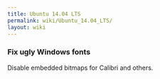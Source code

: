 ```yaml
---
title: Ubuntu 14.04 LTS
permalink: wiki/Ubuntu_14.04_LTS/
layout: wiki
---
```


### Fix ugly Windows fonts

Disable embedded bitmaps for Calibri and others.
